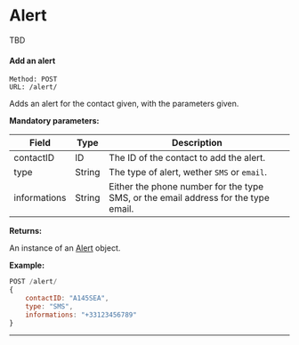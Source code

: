 # Alert

TBD

#### <a id="post_alert"></a> Add an alert ####

```http
Method: POST 
URL: /alert/
```
Adds an alert for the contact given, with the parameters given.

**Mandatory parameters:**

| Field | Type | Description |
|-------|------|-------------|
| contactID | ID | The ID of the contact to add the alert. | 
| type | String | The type of alert, wether `SMS` or `email`. |
| informations | String | Either the phone number for the type SMS, or the email address for the type email. |

**Returns:**

An instance of an [Alert](../resources/resources.md#alert_resource) object.

**Example:**
```js
POST /alert/
{
	contactID: "A145SEA",
	type: "SMS",
	informations: "+33123456789"
}
```

<hr />
